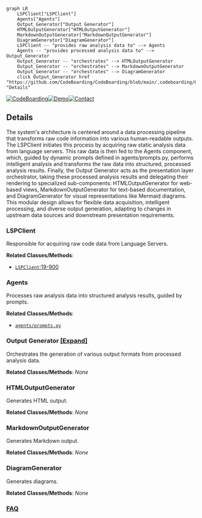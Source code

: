 ```mermaid
graph LR
    LSPClient["LSPClient"]
    Agents["Agents"]
    Output_Generator["Output Generator"]
    HTMLOutputGenerator["HTMLOutputGenerator"]
    MarkdownOutputGenerator["MarkdownOutputGenerator"]
    DiagramGenerator["DiagramGenerator"]
    LSPClient -- "provides raw analysis data to" --> Agents
    Agents -- "provides processed analysis data to" --> Output_Generator
    Output_Generator -- "orchestrates" --> HTMLOutputGenerator
    Output_Generator -- "orchestrates" --> MarkdownOutputGenerator
    Output_Generator -- "orchestrates" --> DiagramGenerator
    click Output_Generator href "https://github.com/CodeBoarding/CodeBoarding/blob/main/.codeboarding/Output_Generator.md" "Details"
```

[![CodeBoarding](https://img.shields.io/badge/Generated%20by-CodeBoarding-9cf?style=flat-square)](https://github.com/CodeBoarding/GeneratedOnBoardings)[![Demo](https://img.shields.io/badge/Try%20our-Demo-blue?style=flat-square)](https://www.codeboarding.org/demo)[![Contact](https://img.shields.io/badge/Contact%20us%20-%20contact@codeboarding.org-lightgrey?style=flat-square)](mailto:contact@codeboarding.org)

## Details

The system's architecture is centered around a data processing pipeline that transforms raw code information into various human-readable outputs. The LSPClient initiates this process by acquiring raw static analysis data from language servers. This raw data is then fed to the Agents component, which, guided by dynamic prompts defined in agents/prompts.py, performs intelligent analysis and transforms the raw data into structured, processed analysis results. Finally, the Output Generator acts as the presentation layer orchestrator, taking these processed analysis results and delegating their rendering to specialized sub-components: HTMLOutputGenerator for web-based views, MarkdownOutputGenerator for text-based documentation, and DiagramGenerator for visual representations like Mermaid diagrams. This modular design allows for flexible data acquisition, intelligent processing, and diverse output generation, adapting to changes in upstream data sources and downstream presentation requirements.

### LSPClient
Responsible for acquiring raw code data from Language Servers.


**Related Classes/Methods**:

- <a href="https://github.com/CodeBoarding/CodeBoarding/blob/main/static_analyzer/lsp_client/client.py#L19-L900" target="_blank" rel="noopener noreferrer">`LSPClient`:19-900</a>


### Agents
Processes raw analysis data into structured analysis results, guided by prompts.


**Related Classes/Methods**:

- <a href="https://github.com/CodeBoarding/CodeBoarding/blob/main/agents/prompts.py" target="_blank" rel="noopener noreferrer">`agents/prompts.py`</a>


### Output Generator [[Expand]](./Output_Generator.md)
Orchestrates the generation of various output formats from processed analysis data.


**Related Classes/Methods**: _None_

### HTMLOutputGenerator
Generates HTML output.


**Related Classes/Methods**: _None_

### MarkdownOutputGenerator
Generates Markdown output.


**Related Classes/Methods**: _None_

### DiagramGenerator
Generates diagrams.


**Related Classes/Methods**: _None_



### [FAQ](https://github.com/CodeBoarding/GeneratedOnBoardings/tree/main?tab=readme-ov-file#faq)
